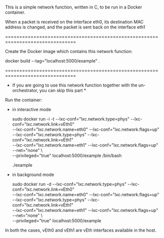 This is a simple network function, written in C, to be run in a Docker container.

When a packet is received on the interface eth0, its destination MAC address is 
changed, and the packet is sent back on the interface eth1

===============================================================================

Create the Docker image which contains this network function:

docker build --tag="localhost:5000/example" .

===============================================================================

* If you are going to use this network function together with the un-orchestrator, 
you can skip this part *

Run the container:

* in interactive mode

	sudo docker run -i -t --lxc-conf="lxc.network.type=phys" --lxc-conf="lxc.network.link=vEth0" \
		--lxc-conf="lxc.network.name=eth0" --lxc-conf="lxc.network.flags=up" \
		--lxc-conf="lxc.network.type=phys" --lxc-conf="lxc.network.link=vEth1" \
		--lxc-conf="lxc.network.name=eth1" --lxc-conf="lxc.network.flags=up" --net="none" \  
		--privileged="true" localhost:5000/example /bin/bash

	./example

* in background mode

	sudo docker run -d --lxc-conf="lxc.network.type=phys" --lxc-conf="lxc.network.link=vEth0" \
		--lxc-conf="lxc.network.name=eth0" --lxc-conf="lxc.network.flags=up" \
		--lxc-conf="lxc.network.type=phys" --lxc-conf="lxc.network.link=vEth1" \
		--lxc-conf="lxc.network.name=eth1" --lxc-conf="lxc.network.flags=up" --net="none" \  
		--privileged="true" localhost:5000/example
		
In both the cases, vEth0 and vEth1 are vEth interfaces available in the host.
